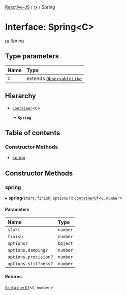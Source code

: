 [Reactive-JS](../README.md) / [rx](../modules/rx.md) / Spring

# Interface: Spring<C\>

[rx](../modules/rx.md).Spring

## Type parameters

| Name | Type |
| :------ | :------ |
| `C` | extends [`ObservableLike`](rx.ObservableLike.md) |

## Hierarchy

- [`Container`](containers.Container.md)<`C`\>

  ↳ **`Spring`**

## Table of contents

### Constructor Methods

- [spring](rx.Spring.md#spring)

## Constructor Methods

### spring

▸ **spring**(`start`, `finish`, `options?`): [`ContainerOf`](../modules/containers.md#containerof)<`C`, `number`\>

#### Parameters

| Name | Type |
| :------ | :------ |
| `start` | `number` |
| `finish` | `number` |
| `options?` | `Object` |
| `options.damping?` | `number` |
| `options.precision?` | `number` |
| `options.stiffness?` | `number` |

#### Returns

[`ContainerOf`](../modules/containers.md#containerof)<`C`, `number`\>

